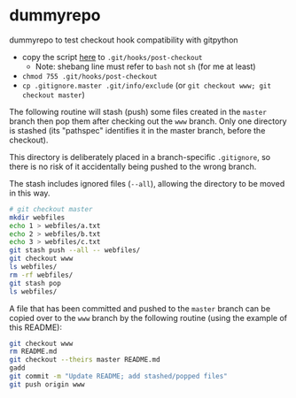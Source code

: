 # dummyrepo

dummyrepo to test checkout hook compatibility with gitpython

- copy the script [here](https://gist.github.com/wizioo/c89847c7894ede628071)
  to `.git/hooks/post-checkout`
  - Note: shebang line must refer to `bash` not `sh` (for me at least)
- `chmod 755 .git/hooks/post-checkout`
- `cp .gitignore.master .git/info/exclude` (or `git checkout www; git checkout master`)

The following routine will stash (push) some files created in the `master` branch
then pop them after checking out the `www` branch. Only one directory is stashed
(its "pathspec" identifies it in the master branch, before the checkout).

This directory is deliberately placed in a branch-specific `.gitignore`,
so there is no risk of it accidentally being pushed to the wrong branch.

The stash includes ignored files (`--all`), allowing the directory to be moved in this way.

```sh
# git checkout master
mkdir webfiles
echo 1 > webfiles/a.txt 
echo 2 > webfiles/b.txt 
echo 3 > webfiles/c.txt 
git stash push --all -- webfiles/
git checkout www
ls webfiles/
rm -rf webfiles/
git stash pop
ls webfiles/
```

A file that has been committed and pushed to the `master` branch can be copied over
to the `www` branch by the following routine (using the example of this README):

```sh
git checkout www
rm README.md 
git checkout --theirs master README.md
gadd
git commit -m "Update README; add stashed/popped files"
git push origin www
```
